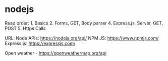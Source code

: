 # nodejs
Read order:
    1. Basics
    2. Forms, GET, Body parser
    4. Express.js, Server, GET, POST
    5. Https Calls

URL: 
Node APIs: https://nodejs.org/api/
NPM JS: https://www.npmjs.com/
Express.js: https://expressjs.com/

<!-- API page. -->
Open weather - https://openweathermap.org/api
